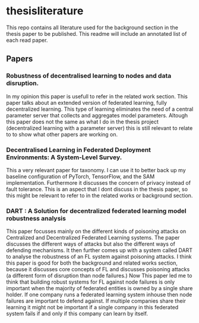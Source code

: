 # thesisliterature
This repo contains all literature used for the background section in the thesis paper to be published. This readme will include an annotated list of each read paper. 

## Papers
### Robustness of decentralised learning to nodes and data disruption. 
In my opinion this paper is usefull to refer in the related work section. This paper talks about an extended version of federated learning, fully decentralized learning. This type of learning eliminates the need of a central parameter server that collects and aggregates model parameters. Altough this paper does not the same as what I do in the thesis project (decentralized learning with a parameter server) this is still relevant to relate to to show what other papers are working on.

### Decentralised Learning in Federated Deployment Environments: A System-Level Survey.
This a very relevant paper for taxonomy. I can use it to better back up my baseline configuration of PyTorch, TensorFlow, and the SAM implementation. Furthermore it discusses the concern of privacy instead of fault tolerance. This is an aspect that I dont discuss in the thesis paper, so this might be relevant to refer to in the related works or background section.

### DART : A Solution for decentralized federated learning model robustness analysis
This paper focusses mainly on the different kinds of poisoning attacks on Centralized and Decentralized Federated Learning systems. The paper discusses the different ways of attacks but also the different ways of defending mechanisms. It then further comes up with a system called DART to analyse the robustness of an FL system against poisoning attacks. I think this paper is good for both the background and related works section, because it discusses core concepts of FL and discusses poisoning attacks (a different form of disruption than node failures.) Now This paper led me to think that building robust systems for FL against node failures is only important when the majority of federated entities is owned by a single share holder. If one company runs a federated learning system inhouse then node failures are important to defend against. If multiple companies share their learning it might not be important if a single company in this federated system fails if and only if this company can learn by itself.
